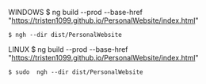 WINDOWS
    $ ng build --prod --base-href "https://tristen1099.github.io/PersonalWebsite/index.html"

    $ ngh --dir dist/PersonalWebsite

LINUX
    $ ng build --prod --base-href "https://tristen1099.github.io/PersonalWebsite/index.html"

    $ sudo  ngh --dir dist/PersonalWebsite